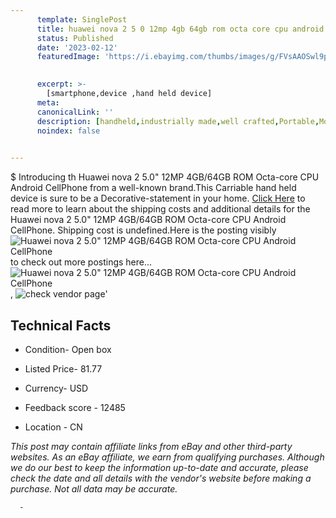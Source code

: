 ```yaml
---
      template: SinglePost
      title: huawei nova 2 5 0 12mp 4gb 64gb rom octa core cpu android cellphone
      status: Published
      date: '2023-02-12'
      featuredImage: 'https://i.ebayimg.com/thumbs/images/g/FVsAAOSwl9pjqrZw/s-l225.jpg'
       

      excerpt: >-
        [smartphone,device ,hand held device]
      meta:
      canonicalLink: ''
      description: [handheld,industrially made,well crafted,Portable,Mobile,Compact,Convenient,Lightweight,Maneuverable,Man-portable,Miniature,Carriable,Hand-held,Light,Holdable,Transportable,Mobile device,Pocket-sized,On-the-go,Wireless,Cordless,Compact size,Convenient size, smartphone,device ,hand held device]
      noindex: false
      

---
```

$
      Introducing th Huawei nova 2 5.0" 12MP 4GB/64GB ROM Octa-core CPU Android CellPhone from a well-known brand.This Carriable hand held device is sure to be a Decorative-statement in your home. [Click Here](https://www.ebay.com/itm/155329006892?hash=item242a548d2c%3Ag%3AFVsAAOSwl9pjqrZw&mkevt=1&mkcid=1&mkrid=711-53200-19255-0&campid=%253CePNCampaignId%253E&customid=%253CreferenceId%253E&toolid=10049) to read more to learn about the shipping costs and additional details for the Huawei nova 2 5.0" 12MP 4GB/64GB ROM Octa-core CPU Android CellPhone. Shipping cost is undefined.Here is the posting visibly ![Huawei nova 2 5.0" 12MP 4GB/64GB ROM Octa-core CPU Android CellPhone](https://i.ebayimg.com/thumbs/images/g/FVsAAOSwl9pjqrZw/s-l225.jpg) to check out more postings here... ![Huawei nova 2 5.0" 12MP 4GB/64GB ROM Octa-core CPU Android CellPhone](https://i.ebayimg.com/images/g/FVsAAOSwl9pjqrZw/s-l960.jpg), ![check vendor page](https://origin-galleryplus.ebayimg.com/ws/web/155329006892_2_0_1/225x225.jpg)'

      

 ## Technical Facts 



     
      

 - Condition- Open box 


      

 - Listed Price- 81.77 


      

 - Currency- USD 


      

 - Feedback score - 12485 


      

 - Location - CN 


      
      

 *_This post may contain affiliate links from eBay and other third-party websites. As an eBay affiliate, we earn from qualifying purchases. Although we do our best to keep the information up-to-date and accurate, please check the date and all details with the vendor's website before making a purchase. Not all data may be accurate._*




      -
